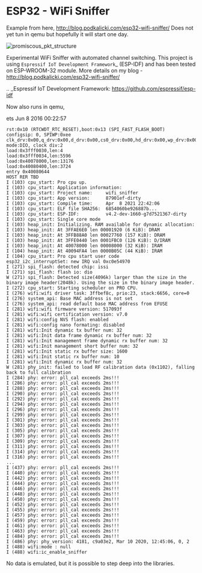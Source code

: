 ESP32 - WiFi Sniffer
====================

Example from here, http://blog.podkalicki.com/esp32-wifi-sniffer/
Does not yet tun in qemu but hopefully it will start one day.

![promiscous_pkt_structure](esp32_promiscuous_pkt_structure-1024x842.jpeg)


Experimental WiFi Sniffer with automated channel switching. This project is using `Espressif IoT Development Framework`_ (ESP-IDF) and has been tested on ESP-WROOM-32 module. More details on my blog - http://blog.podkalicki.com/esp32-wifi-sniffer/

.. _Espressif IoT Development Framework: https://github.com/espressif/esp-idf

Now also runs in qemu,

ets Jun  8 2016 00:22:57

```
rst:0x10 (RTCWDT_RTC_RESET),boot:0x13 (SPI_FAST_FLASH_BOOT)
configsip: 0, SPIWP:0xee
clk_drv:0x00,q_drv:0x00,d_drv:0x00,cs0_drv:0x00,hd_drv:0x00,wp_drv:0x00
mode:DIO, clock div:2
load:0x3fff0030,len:4
load:0x3fff0034,len:5596
load:0x40078000,len:13176
load:0x40080400,len:3724
entry 0x40080644
HOST RER TBD
I (103) cpu_start: Pro cpu up.
I (103) cpu_start: Application information:
I (103) cpu_start: Project name:     wifi_sniffer
I (103) cpu_start: App version:      87901ef-dirty
I (103) cpu_start: Compile time:     Apr  8 2021 22:42:06
I (103) cpu_start: ELF file SHA256:  6854060be926887b...
I (103) cpu_start: ESP-IDF:          v4.2-dev-1660-g7d7521367-dirty
I (103) cpu_start: Single core mode
I (103) heap_init: Initializing. RAM available for dynamic allocation:
I (103) heap_init: At 3FFAE6E0 len 00001920 (6 KiB): DRAM
I (103) heap_init: At 3FFB88A0 len 00027760 (157 KiB): DRAM
I (103) heap_init: At 3FFE0440 len 0001FBC0 (126 KiB): D/IRAM
I (103) heap_init: At 40078000 len 00008000 (32 KiB): IRAM
I (104) heap_init: At 40094FA4 len 0000B05C (44 KiB): IRAM
I (104) cpu_start: Pro cpu start user code
esp32_i2c_interruptSet: new IRQ val 0xc0e54970
I (271) spi_flash: detected chip: issi
I (271) spi_flash: flash io: dio
W (271) spi_flash: Detected size(4096k) larger than the size in the binary image header(2048k). Using the size in the binary image header.
I (272) cpu_start: Starting scheduler on PRO CPU.
I (276) wifi:wifi driver task: 3ffbef8c, prio:23, stack:6656, core=0
I (276) system_api: Base MAC address is not set
I (276) system_api: read default base MAC address from EFUSE
I (281) wifi:wifi firmware version: 517093f
I (281) wifi:wifi certification version: v7.0
I (281) wifi:config NVS flash: enabled
I (281) wifi:config nano formating: disabled
I (281) wifi:Init dynamic tx buffer num: 32
I (281) wifi:Init data frame dynamic rx buffer num: 32
I (281) wifi:Init management frame dynamic rx buffer num: 32
I (281) wifi:Init management short buffer num: 32
I (281) wifi:Init static rx buffer size: 1600
I (281) wifi:Init static rx buffer num: 10
I (281) wifi:Init dynamic rx buffer num: 32
W (281) phy_init: failed to load RF calibration data (0x1102), falling back to full calibration
I (284) phy: error: pll_cal exceeds 2ms!!!
I (286) phy: error: pll_cal exceeds 2ms!!!
I (288) phy: error: pll_cal exceeds 2ms!!!
I (290) phy: error: pll_cal exceeds 2ms!!!
I (292) phy: error: pll_cal exceeds 2ms!!!
I (294) phy: error: pll_cal exceeds 2ms!!!
I (296) phy: error: pll_cal exceeds 2ms!!!
I (299) phy: error: pll_cal exceeds 2ms!!!
I (301) phy: error: pll_cal exceeds 2ms!!!
I (303) phy: error: pll_cal exceeds 2ms!!!
I (305) phy: error: pll_cal exceeds 2ms!!!
I (307) phy: error: pll_cal exceeds 2ms!!!
I (309) phy: error: pll_cal exceeds 2ms!!!
I (311) phy: error: pll_cal exceeds 2ms!!!
I (314) phy: error: pll_cal exceeds 2ms!!!
I (316) phy: error: pll_cal exceeds 2ms!!!
...
I (437) phy: error: pll_cal exceeds 2ms!!!
I (440) phy: error: pll_cal exceeds 2ms!!!
I (442) phy: error: pll_cal exceeds 2ms!!!
I (444) phy: error: pll_cal exceeds 2ms!!!
I (446) phy: error: pll_cal exceeds 2ms!!!
I (448) phy: error: pll_cal exceeds 2ms!!!
I (450) phy: error: pll_cal exceeds 2ms!!!
I (452) phy: error: pll_cal exceeds 2ms!!!
I (455) phy: error: pll_cal exceeds 2ms!!!
I (457) phy: error: pll_cal exceeds 2ms!!!
I (459) phy: error: pll_cal exceeds 2ms!!!
I (461) phy: error: pll_cal exceeds 2ms!!!
I (463) phy: error: pll_cal exceeds 2ms!!!
I (484) phy: error: pll_cal exceeds 2ms!!!
I (486) phy: phy_version: 4181, c9a03e2, Mar 10 2020, 12:45:06, 0, 2
I (488) wifi:mode : null
I (488) wifi:ic_enable_sniffer
```

No data is emulated, but it is possible to step deep into the libraries.


